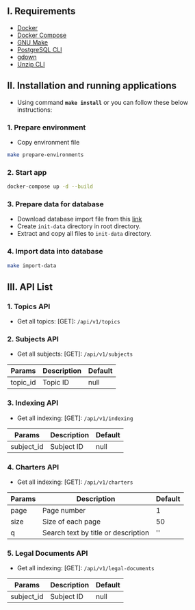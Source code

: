 
## I. Requirements
- [Docker](https://docs.docker.com/get-docker/)
- [Docker Compose](https://docs.docker.com/compose/install/)
- [GNU Make](https://www.gnu.org/software/make/)
- [PostgreSQL CLI](https://www.postgresql.org/download/)
- [gdown](https://github.com/wkentaro/gdown)
- [Unzip CLI](https://www.tecmint.com/install-zip-and-unzip-in-linux/)

## II. Installation and running applications
- Using command **`make install`** or you can follow these below instructions:

### 1. Prepare environment
- Copy environment file
```sh
make prepare-environments
```

### 2. Start app
```sh
docker-compose up -d --build
```

### 3. Prepare data for database
- Download database import file from this [link](https://drive.google.com/file/d/1AT11PWQ_1Jsds-RiMM55fqgT_ynnKsbw/view)
- Create `init-data` directory in root directory.
- Extract and copy all files to `init-data` directory.
### 4. Import data into database
```sh
make import-data
```

## III. API List
### 1. Topics API
- Get all topics: [GET]: `/api/v1/topics`
### 2. Subjects API
- Get all subjects: [GET]: `/api/v1/subjects`

| Params      | Description   | Default     |
| ----------- | -----------   | ----------- |
| topic_id    | Topic ID      | null        |

### 3. Indexing API
- Get all indexing: [GET]: `/api/v1/indexing`

| Params      | Description   | Default     |
| ----------- | -----------   | ----------- |
| subject_id  | Subject ID    | null        |

### 4. Charters API
- Get all indexing: [GET]: `/api/v1/charters`

| Params      | Description                         | Default     |
| ----------- | -----------                         | ----------- |
| page        | Page number                         | 1           |
| size        | Size of each page                   | 50          |
| q           | Search text by title or description | ''          |

### 5. Legal Documents API
- Get all indexing: [GET]: `/api/v1/legal-documents`

| Params      | Description   | Default     |
| ----------- | -----------   | ----------- |
| subject_id  | Subject ID    | null        |